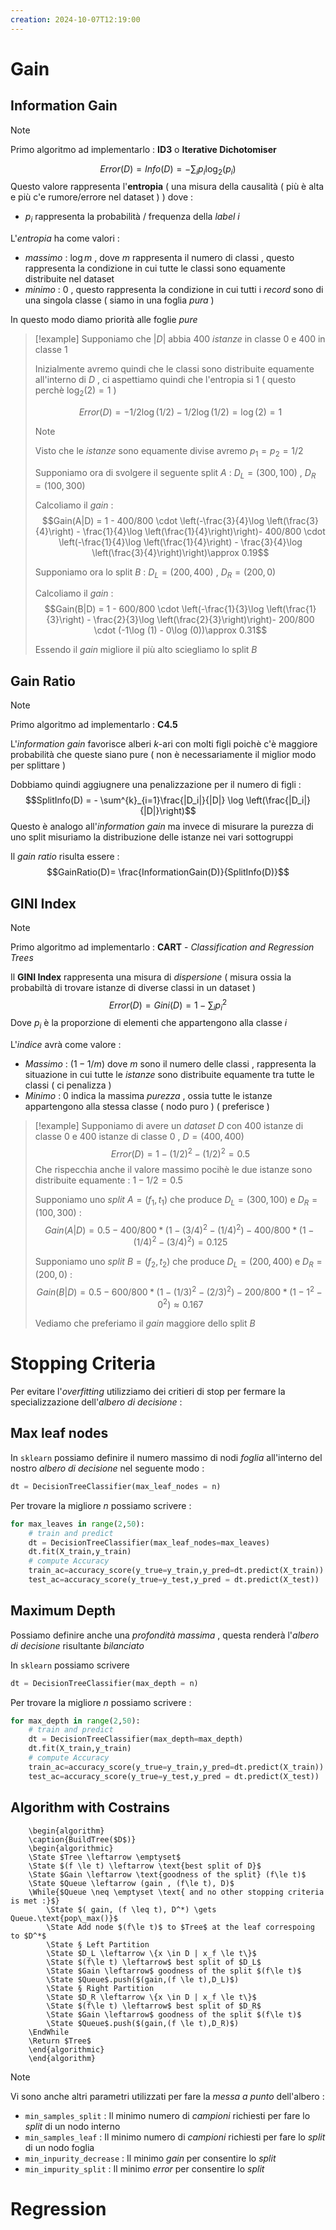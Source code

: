 ```yaml
---
creation: 2024-10-07T12:19:00
---
```

# Gain

## Information Gain

>[!note] 
>Primo algoritmo ad implementarlo : **ID3** o **Iterative Dichotomiser**

$$Error(D)= Info(D)=-\sum_{i} p_i \log_2(p_i)$$
Questo valore rappresenta l'**entropia** ( una misura della causalità ( più è alta e più c'e rumore/errore nel dataset ) ) dove : 
+ $p_i$ rappresenta la probabilità / frequenza della *label* $i$ 

L'*entropia* ha come valori :
+ *massimo* : $\log m$ , dove $m$ rappresenta il numero di classi , questo rappresenta la condizione in cui tutte le classi sono equamente distribuite nel dataset  
+ *minimo* : 0 , questo rappresenta la condizione in cui tutti i *record* sono di una singola classe ( siamo in una foglia *pura* ) 

In questo modo diamo priorità alle foglie *pure* 

>[!example] 
>Supponiamo che $|D|$ abbia 400 *istanze* in classe 0 e 400 in classe 1
>
>Inizialmente avremo quindi che le classi sono distribuite equamente all'interno di $D$ , ci aspettiamo quindi che l'entropia si $1$  ( questo perchè $\log_2 (2)=1$ ) 
>
>$$Error(D)=-1/2\log(1/2)-1/2\log(1/2) = \log(2)=1$$
>>[!note] 
>>Visto che le *istanze* sono equamente divise avremo $p_1 = p_2 = 1/2$
>
>Supponiamo ora di svolgere il seguente split $A$ : $D_L = (300,100)$ , $D_R = (100,300)$ 
>
>Calcoliamo il *gain* : 
>$$Gain(A|D) = 1 - 400/800 \cdot \left(-\frac{3}{4}\log \left(\frac{3}{4}\right) - \frac{1}{4}\log \left(\frac{1}{4}\right)\right)- 400/800 \cdot \left(-\frac{1}{4}\log \left(\frac{1}{4}\right) - \frac{3}{4}\log \left(\frac{3}{4}\right)\right)\approx 0.19$$
>
>Supponiamo ora lo split $B$ : $D_L = (200,400)$ , $D_R = (200,0)$ 
>
>Calcoliamo il *gain* : 
>$$Gain(B|D) = 1 - 600/800 \cdot \left(-\frac{1}{3}\log \left(\frac{1}{3}\right) - \frac{2}{3}\log \left(\frac{2}{3}\right)\right)- 200/800 \cdot (-1\log (1) - 0\log (0))\approx 0.31$$
>
>Essendo il *gain* migliore il più alto sciegliamo lo split $B$

## Gain Ratio

>[!note] 
>Primo algoritmo ad implementarlo : **C4.5**

L'*information gain* favorisce alberi $k$-ari con molti figli poichè c'è maggiore probabilità che queste siano pure ( non è necessariamente il miglior modo per splittare )

Dobbiamo quindi aggiugnere una penalizzazione per il numero di figli :
$$SplitInfo(D) = - \sum^{k}_{i=1}\frac{|D_i|}{|D|} \log \left(\frac{|D_i|}{|D|}\right)$$
Questo è analogo all'*information gain* ma invece di misurare la purezza di uno split misuriamo la distribuzione delle istanze nei vari sottogruppi 

Il *gain ratio* risulta essere : 
$$GainRatio(D)= \frac{InformationGain(D)}{SplitInfo(D)}$$
## GINI Index

>[!note] 
>Primo algoritmo ad implementarlo : **CART** - *Classification and Regression Trees*

Il **GINI Index** rappresenta una misura di *dispersione* ( misura ossia la probabiltà di trovare istanze di diverse classi in un dataset )
$$Error(D)=Gini(D)=1-\sum_i p_i^2$$
Dove $p_i$ è la proporzione di elementi che appartengono alla classe $i$

L'*indice* avrà come valore : 
+ *Massimo* : $(1-1/m)$ dove $m$ sono il numero delle classi , rappresenta la situazione in cui tutte le *istanze* sono distribuite equamente tra tutte le classi ( ci penalizza )
+ *Minimo* : $0$ indica la massima *purezza* , ossia tutte le istanze appartengono alla stessa classe ( nodo puro ) ( preferisce )

>[!example] 
>Supponiamo di avere un *dataset* $D$ con 400 istanze di classe 0 e 400 istanze di classe 0 , $D=(400,400)$ 
>$$Error(D) = 1 - (1/2)^2 - (1/2)^2=0.5$$
>Che rispecchia anche il valore massimo pocihè le due istanze sono distribuite equamente : $1-1/2 = 0.5$
>
>Supponiamo uno *split* $A=(f_1,t_1)$ che produce $D_L=(300,100)$ e $D_R=(100,300)$ : 
>$$Gain(A|D) = 0.5 - 400/800 * (1-(3/4)^2 -(1/4)^2)-400/800*(1-(1/4)^2-(3/4)^2)=0.125$$
>
>Supponiamo uno *split* $B=(f_2,t_2)$ che produce $D_L=(200,400)$ e $D_R=(200,0)$ : 
>$$Gain(B|D) = 0.5 -600/800 * (1-(1/3)^2-(2/3)^2)-200/800*(1-1^2-0^2) \approx 0.167$$
>
>Vediamo che preferiamo il *gain* maggiore dello split $B$
# Stopping Criteria

Per evitare l'*overfitting* utilizziamo dei critieri di stop per fermare la specializzazione dell'*albero di decisione* : 
## Max leaf nodes

In `sklearn` possiamo definire il numero massimo di nodi *foglia* all'interno del nostro *albero di decisione* nel seguente modo : 

```python
dt = DecisionTreeClassifier(max_leaf_nodes = n)
```

Per trovare la migliore $n$ possiamo scrivere  :

```python
for max_leaves in range(2,50):
    # train and predict
    dt = DecisionTreeClassifier(max_leaf_nodes=max_leaves)
    dt.fit(X_train,y_train)
    # compute Accuracy
    train_ac=accuracy_score(y_true=y_train,y_pred=dt.predict(X_train))
    test_ac=accuracy_score(y_true=y_test,y_pred = dt.predict(X_test))
```

## Maximum Depth

Possiamo definire anche una *profondità massima* , questa renderà l'*albero di decisione* risultante *bilanciato*

In `sklearn` possiamo scrivere

```python
dt = DecisionTreeClassifier(max_depth = n)
```

Per trovare la migliore $n$ possiamo scrivere  :

```python
for max_depth in range(2,50):
    # train and predict
    dt = DecisionTreeClassifier(max_depth=max_depth)
    dt.fit(X_train,y_train)
    # compute Accuracy
    train_ac=accuracy_score(y_true=y_train,y_pred=dt.predict(X_train))
    test_ac=accuracy_score(y_true=y_test,y_pred = dt.predict(X_test))
```
## Algorithm with Costrains

```pseudo
	\begin{algorithm}
	\caption{BuildTree($D$)}
	\begin{algorithmic}
	\State $Tree \leftarrow \emptyset$
	\State $(f \le t) \leftarrow \text{best split of D}$
	\State $Gain \leftarrow \text{goodness of the split} (f\le t)$
	\State $Queue \leftarrow (gain , (f\le t), D)$
	\While{$Queue \neq \emptyset \text{ and no other stopping criteria is met :}$}
		\State $( gain, (f \leq t), D^*) \gets Queue.\text{pop\_max()}$
	    \State Add node $(f\le t)$ to $Tree$ at the leaf correspoing to $D^*$
	    \State § Left Partition
	    \State $D_L \leftarrow \{x \in D | x_f \le t\}$
	    \State $(f\le t) \leftarrow$ best split of $D_L$
	    \State $Gain \leftarrow$ goodness of the split $(f\le t)$
	    \State $Queue$.push($(gain,(f \le t),D_L)$)
	    \State § Right Partition
	    \State $D_R \leftarrow \{x \in D | x_f \le t\}$
	    \State $(f\le t) \leftarrow$ best split of $D_R$
	    \State $Gain \leftarrow$ goodness of the split $(f\le t)$
	    \State $Queue$.push($(gain,(f \le t),D_R)$)
    \EndWhile
    \Return $Tree$
	\end{algorithmic}
	\end{algorithm}
```

>[!note] 
>Vi sono anche altri parametri utilizzati per fare la *messa a punto* dell'albero :
>+ `min_samples_split` : Il minimo numero di *campioni* richiesti per fare lo *split* di un nodo interno
>+ `min_samples_leaf` : Il minimo numero di *campioni* richiesti per fare lo *split* di un nodo foglia 
>+ `min_inpurity_decrease` : Il minimo *gain* per consentire lo *split*
>+ `min_impurity_split` : Il minimo *error* per consentire lo *split*

# Regression